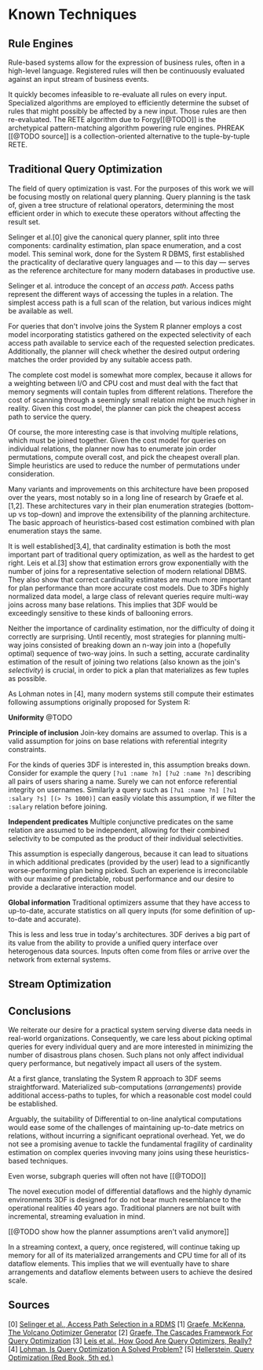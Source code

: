 # Known Techniques

## Rule Engines

Rule-based systems allow for the expression of business rules, often
in a high-level language. Registered rules will then be continuously
evaluated against an input stream of business events. 

It quickly becomes infeasible to re-evaluate all rules on every
input. Specialized algorithms are employed to efficiently determine
the subset of rules that might possibly be affected by a new
input. Those rules are then re-evaluated. The RETE algorithm due to
Forgy[[@TODO]] is the archetypical pattern-matching algorithm powering
rule engines. PHREAK [[@TODO source]] is a collection-oriented
alternative to the tuple-by-tuple RETE.

## Traditional Query Optimization

The field of query optimization is vast. For the purposes of this work
we will be focusing mostly on relational query planning. Query
planning is the task of, given a tree structure of relational
operators, determining the most efficient order in which to execute
these operators without affecting the result set.

Selinger et al.[0] give the canonical query planner, split into three
components: cardinality estimation, plan space enumeration, and a cost
model. This seminal work, done for the System R DBMS, first
established the practicality of declarative query languages and — to
this day — serves as the reference architecture for many modern
databases in productive use.

Selinger et al. introduce the concept of an *access path*. Access
paths represent the different ways of accessing the tuples in a
relation. The simplest access path is a full scan of the relation, but
various indices might be available as well.

For queries that don't involve joins the System R planner employs a
cost model incorporating statistics gathered on the expected
selectivity of each access path available to service each of the
requested selection predicates. Additionally, the planner will check
whether the desired output ordering matches the order provided by any
suitable access path.

The complete cost model is somewhat more complex, because it allows
for a weighting between I/O and CPU cost and must deal with the fact
that memory segments will contain tuples from different
relations. Therefore the cost of scanning through a seemingly small
relation might be much higher in reality. Given this cost model, the
planner can pick the cheapest access path to service the query.

Of course, the more interesting case is that involving multiple
relations, which must be joined together. Given the cost model for
queries on individual relations, the planner now has to enumerate join
order permutations, compute overall cost, and pick the cheapest
overall plan. Simple heuristics are used to reduce the number of
permutations under consideration.

Many variants and improvements on this architecture have been proposed
over the years, most notably so in a long line of research by Graefe
et al.[1,2]. These architectures vary in their plan enumeration
strategies (bottom-up vs top-down) and improve the extensibility of
the planning architecture. The basic approach of heuristics-based cost
estimation combined with plan enumeration stays the same.

It is well established[3,4], that cardinality estimation is both the
most important part of traditional query optimization, as well as the
hardest to get right. Leis et al.[3] show that estimation errors grow
exponentially with the number of joins for a representative selection
of modern relational DBMS. They also show that correct cardinality
estimates are much more important for plan performance than more
accurate cost models. Due to 3DFs highly normalized data model, a
large class of relevant queries require multi-way joins across many
base relations. This implies that 3DF would be exceedingly sensitive
to these kinds of ballooning errors.

Neither the importance of cardinality estimation, nor the difficulty
of doing it correctly are surprising. Until recently, most strategies
for planning multi-way joins consisted of breaking down an n-way join
into a (hopefully optimal) sequence of two-way joins. In such a
setting, accurate cardinality estimation of the result of joining two
relations (also known as the join's *selectivity*) is crucial, in
order to pick a plan that materializes as few tuples as possible.

As Lohman notes in [4], many modern systems still compute their
estimates following assumptions originally proposed for System R:

**Uniformity** @TODO

**Principle of inclusion** Join-key domains are assumed to
overlap. This is a valid assumption for joins on base relations with
referential integrity constraints. 

For the kinds of queries 3DF is interested in, this assumption breaks
down. Consider for example the query `[?u1 :name ?n] [?u2 :name ?n]`
describing all pairs of users sharing a name. Surely we can not
enforce referential integrity on usernames. Similarly a query such as
`[?u1 :name ?n] [?u1 :salary ?s] [(> ?s 1000)]` can easily violate
this assumption, if we filter the `:salary` relation before joining.

**Independent predicates** Multiple conjunctive predicates on the same
relation are assumed to be independent, allowing for their combined
selectivity to be computed as the product of their individual
selectivities. 

This assumption is especially dangerous, because it can lead to
situations in which additional predicates (provided by the user) lead
to a significantly worse-performing plan being picked. Such an
experience is irreconcilable with our maxime of predictable, robust
performance and our desire to provide a declarative interaction model.

**Global information** Traditional optimizers assume that they have
access to up-to-date, accurate statistics on all query inputs (for
some definition of up-to-date and accurate). 

This is less and less true in today's architectures. 3DF derives a big
part of its value from the ability to provide a unified query
interface over heterogenous data sources. Inputs often come from files
or arrive over the network from external systems.

## Stream Optimization



## Conclusions

We reiterate our desire for a practical system serving diverse data
needs in real-world organizations. Consequently, we care less about
picking optimal queries for every individual query and are more
interested in minimizing the number of disastrous plans chosen. Such
plans not only affect individual query performance, but negatively
impact all users of the system.

At a first glance, translating the System R approach to 3DF seems
straightforward. Materialized sub-computations (*arrangements*)
provide additional access-paths to tuples, for which a reasonable cost
model could be established. 

Arguably, the suitability of Differential to on-line analytical
computations would ease some of the challenges of maintaining
up-to-date metrics on relations, without incurring a significant
oeprational overhead. Yet, we do not see a promising avenue to tackle
the fundamental fragility of cardinality estimation on complex queries
invoving many joins using these heuristics-based techniques.

Even worse, subgraph queries will often not have [[@TODO]]

The novel execution model of differential dataflows and the highly
dynamic environments 3DF is designed for do not bear much resemblance
to the operational realities 40 years ago. Traditional planners are
not built with incremental, streaming evaluation in mind.

[[@TODO show how the planner assumptions aren't valid anymore]]

In a streaming context, a query, once registered, will continue taking
up memory for all of its materialized arrangements and CPU time for
all of its dataflow elements. This implies that we will eventually
have to share arrangements and dataflow elements between users to
achieve the desired scale.

## Sources

[0] [Selinger et al., Access Path Selection in a RDMS](../sources/access-path-selection.pdf)
[1] [Graefe, McKenna, The Volcano Optimizer Generator](../sources/volcano.pdf)
[2] [Graefe, The Cascades Framework For Query Optimization](../sources/the-cascades-framework-for-query-optimization.pdf)
[3] [Leis et al., How Good Are Query Optimizers, Really?](../sources/how-good-are-optimizers-really.pdf)
[4] [Lohman, Is Query Optimization A Solved Problem?](../sources/is-query-optimization-a-solved-problem.pdf)
[5] [Hellerstein, Query Optimization (Red Book, 5th ed.)](http://www.redbook.io/ch7-queryoptimization.html)
